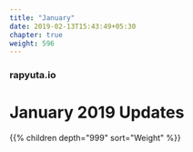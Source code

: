 ```yaml
---
title: "January"
date: 2019-02-13T15:43:49+05:30
chapter: true
weight: 596
---
```

### rapyuta.io

# January 2019 Updates

{{% children depth="999" sort="Weight" %}}